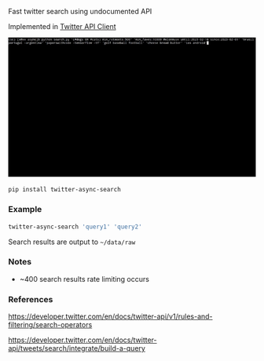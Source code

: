 Fast twitter search using undocumented API

Implemented in [Twitter API Client](https://github.com/trevorhobenshield/twitter-api-client)

![](assets/example.gif)

```bash
pip install twitter-async-search
```

### Example
```bash
twitter-async-search 'query1' 'query2' 
```
Search results are output to `~/data/raw`

### Notes
- ~400 search results rate limiting occurs

### References

https://developer.twitter.com/en/docs/twitter-api/v1/rules-and-filtering/search-operators

https://developer.twitter.com/en/docs/twitter-api/tweets/search/integrate/build-a-query
